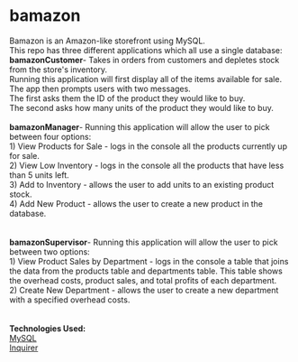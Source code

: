 # bamazon
<p>
Bamazon is an Amazon-like storefront using MySQL.
<br>
This repo has three different applications which all use a single database:
<br>
<strong>bamazonCustomer</strong>- Takes in orders from customers and depletes stock from the store's inventory.  <br>
Running this application will first display all of the items available for sale.  The app then prompts users with two messages.
<br>
The first asks them the ID of the product they would like to buy.
<br>
The second asks how many units of the product they would like to buy.
<br>
<br>
<strong>bamazonManager</strong>- Running this application will allow the user to pick between four options: <br>
1) View Products for Sale - logs in the console all the products currently up for sale. <br>
2) View Low Inventory - logs in the console all the products that have less than 5 units left. <br>
3) Add to Inventory - allows the user to add units to an existing product stock. <br>
4) Add New Product - allows the user to create a new product in the database. <br>
<br>
<br>
<strong>bamazonSupervisor</strong>- Running this application will allow the user to pick between two options: <br>
1) View Product Sales by Department - logs in the console a table that joins the data from the products table and departments table.  This table shows the overhead costs, product sales, and total profits of each department. <br>
2) Create New Department - allows the user to create a new department with a specified overhead costs.  <br>
<br>
<br>
<strong>Technologies Used:</strong> <br>
<a href="https://www.npmjs.com/package/mysql">MySQL</a> <br>
<a href="https://www.npmjs.com/package/inquirer">Inquirer</a> <br>
<br>

</p>
